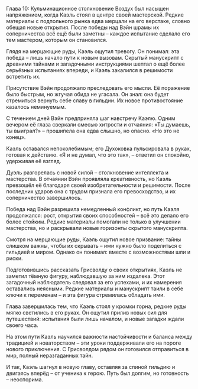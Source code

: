 Глава 10: Кульминационное столкновение
Воздух был насыщен напряжением, когда Каэль стоял в центре своей мастерской. Редкие материалы с подпольного рынка едва
мерцали на его верстаке, словно обещая новые открытия. После победы над Вэйн шрамы их соперничества всё ещё были
заметны – каждое испытание сделало его тем мастером, которым он становился.

Глядя на мерцающие руды, Каэль ощутил тревогу. Он понимал: эта победа – лишь начало пути к новым вызовам. Скрытый
манускрипт с древними тайнами и загадочными инструкциями шептал о ещё более серьёзных испытаниях впереди, и Каэль
закалился в решимости встретить их.

Присутствие Вэйн продолжало преследовать его мысли. Её поражение было быстрым, но жгучая обида не угасала. Он знал: она
будет стремиться вернуть себе славу в гильдии. Их новое противостояние казалось неминуемым.

С течением дней Вэйн предприняла шаг навстречу Каэлю. Одним вечером её глаза сверкали смесью хитрости и отчаяния: «Ты
думаешь, ты выиграл?» – прошипела она едва слышно, но опасно. «Но это не конец».

Каэль оставался непоколебимым; его Духоковка пульсировала в руках, готовая к действию. «Я и не думал, что это так», –
ответил он спокойно, удерживая её взгляд.

Дуэль разгорелась с новой силой – столкновение интеллекта и мастерства. В отчаянии Вэйн проявляла креативность, но Каэль
превзошёл её благодаря своей изобретательности и решимости. После последних ударов она с трудом признала его
превосходство, и их соперничество завершилось.

Победа над Вэйн разрешила немедленный конфликт, но путь Каэля продолжался: рост, открытия своих способностей – всё это
делало его более стойким. Редкие материалы помогали не только в улучшении мастерства, но и раскрывали новые горизонты
скрытого манускрипта.

Смотря на мерцающие руды, Каэль ощутил новое призвание: тайны слишком важны, чтобы их скрывать – ими нужно было
поделиться с гильдией и миром. Однако он понимал: вместе с возможностями шли и риски.

Подготовившись рассказать Грисволду о своих открытиях, Каэль не заметил тёмную фигуру, наблюдавшую за ним издалека. Этот
загадочный наблюдатель следовал за его успехами, и их намерения оставались неясными. Редкие материалы и манускрипт таили
в себе ключи к переменам – и эта фигура стремилась обладать ими.

Глава завершилась тем, что Каэль стоял у кромки горна, редкие руды мягко светились в его руках. Он ощутил прилив новых
сил для путешествий: испытания были лишь началом, и новые загадки ждали своего часа.

На этом пути Каэль научился важности настойчивости и баланса между традицией и новаторством – эти уроки поддерживали его
на пороге нового приключения. С Грисволдом рядом он готовился отправиться в мир, полный неразгаданных тайн.

И так, Каэль шагнул в новую главу, оставляя за спиной гильдию и двигаясь вперёд – от ученика к герою. Путь был долгим,
но готовность – неоспорима.
